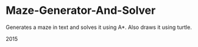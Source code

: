 # Maze-Generator-And-Solver
Generates a maze in text and solves it using A*. Also draws it using turtle.

2015
